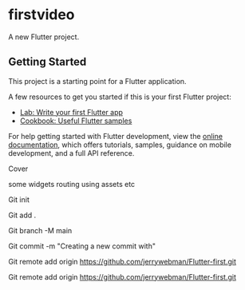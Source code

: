# firstvideo

A new Flutter project.

## Getting Started

This project is a starting point for a Flutter application.

A few resources to get you started if this is your first Flutter project:

- [Lab: Write your first Flutter app](https://docs.flutter.dev/get-started/codelab)
- [Cookbook: Useful Flutter samples](https://docs.flutter.dev/cookbook)

For help getting started with Flutter development, view the
[online documentation](https://docs.flutter.dev/), which offers tutorials,
samples, guidance on mobile development, and a full API reference.

Cover

some widgets
routing
using assets
etc

Git init

Git add .

Git branch -M main

Git commit -m "Creating a new commit with"

Git remote add origin https://github.com/jerrywebman/Flutter-first.git

Git remote add origin https://github.com/jerrywebman/Flutter-first.git
